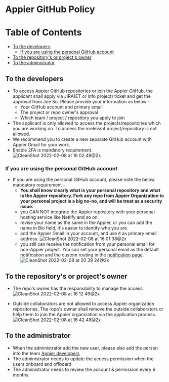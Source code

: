 # Appier GitHub Policy
Table of Contents
=================

  * [To the developers](#to-the-developers)
      * [If you are using the personal GitHub account](#if-you-are-using-the-personal-github-account)
  * [To the repository's or project's owner](#to-the-repositorys-or-projects-owner)
  * [To the administrator](#to-the-administrator)


## To the developers
- To access Appier GitHub repositories or join the Appier GitHub, the applicant shall apply via JIRA(ET or Info project) ticket and get the approval from Joe Su. Please provide your information as below - 
    - Your GitHub account and primary email
    - The project or repo owner's approval
    - Which team / project / repository you apply to join
- The applicant is only allowed to access the projects/repositories which you are working on. To access the irrelevant project/repository is not allowed.
- We recommend you to create a new separate GitHub account with Appier Gmail for your work.
- Enable 2FA is mandatory requirement.
![CleanShot 2022-02-08 at 16 02 48@2x](https://user-images.githubusercontent.com/80888432/152953235-05c6781f-5d47-46c2-844f-909373417011.png)
### If you are using the personal GitHub account
- If you are using the personal GitHub account, please note the below mandatory requirement -
    - **You shall know clearly what is your personal repository and what is the Appier repository. Fork any repo from Appier Organization to your personal project is a big no-no, and will be treat as a security issue.**
    - you CAN NOT integrate the Appier repository with your personal hosting service like Netlify and so on.
    - revise your name as the same in the Appier, or you can add the name in Bio field, it's easier to identify who you are.
    - add the Appier Gmail in your account, and use it as primary email address.
![CleanShot 2022-02-08 at 16 01 38@2x](https://user-images.githubusercontent.com/80888432/152953095-e003b227-63f4-400f-9d15-5d9aae57bccf.png)
    - you still can receive the notification from your personal email for non-Appier project. You can set your personal email as the default notification and the custom routing in the [notification page](https://github.com/settings/notifications).
    ![CleanShot 2022-02-08 at 20 39 24@2x](https://user-images.githubusercontent.com/80888432/152989480-92dda3cc-9e00-44d3-a702-3ddc737303af.png)


## To the repository's or project's owner
- The repo's owner has the responsibility to manage the access.
![CleanShot 2022-02-08 at 16 12 49@2x](https://user-images.githubusercontent.com/80888432/152953278-f4faa0a5-ffa7-470c-bc5b-852e7cec2559.png)

- Outside collaborators are not allowed to access Appier organization repositories. The ropo's owner shall remove the outside collaborators or help them to join the Appier organization via the application process.
![CleanShot 2022-02-08 at 16 42 48@2x](https://user-images.githubusercontent.com/80888432/152953310-5737bac3-349b-4b78-b40a-ee242352749f.png)


## To the administrator
- When the administrator add the new user, please also add the person into the team [Appier developers](https://github.com/orgs/appier/teams/appier-developers)
- The administrator needs to update the access permission when the users onboard and offboard
- The administrator needs to review the account & permission every 6 months.

